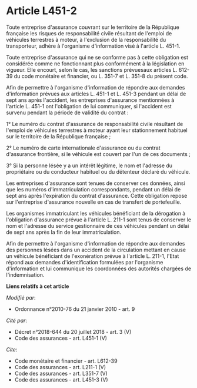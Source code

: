 # Article L451-2

Toute entreprise d'assurance couvrant sur le territoire de la République française les risques de responsabilité civile
résultant de l'emploi de véhicules terrestres à moteur, à l'exclusion de la responsabilité du transporteur, adhère à
l'organisme d'information visé à l'article L. 451-1. 

Toute entreprise d'assurance qui ne se conforme pas à cette obligation est considérée comme ne fonctionnant plus conformément
à la législation en vigueur. Elle encourt, selon le cas, les sanctions prévuesaux articles L. 612-39 du code monétaire et
financier, ou L. 351-7 et L. 351-8 du présent code. 

Afin de permettre à l'organisme d'information de répondre aux demandes d'information prévues aux articles L. 451-1 et L.
451-3 pendant un délai de sept ans après l'accident, les entreprises d'assurance mentionnées à l'article L. 451-1 ont
l'obligation de lui communiquer, si l'accident est survenu pendant la période de validité du contrat : 

1° Le numéro du contrat d'assurance de responsabilité civile résultant de l'emploi de véhicules terrestres à moteur ayant
leur stationnement habituel sur le territoire de la République française ; 

2° Le numéro de carte internationale d'assurance ou du contrat d'assurance frontière, si le véhicule est couvert par l'un de
ces documents ; 

3° Si la personne lésée y a un intérêt légitime, le nom et l'adresse du propriétaire ou du conducteur habituel ou du
détenteur déclaré du véhicule. 

Les entreprises d'assurance sont tenues de conserver ces données, ainsi que les numéros d'immatriculation correspondants,
pendant un délai de sept ans après l'expiration du contrat d'assurance. Cette obligation repose sur l'entreprise d'assurance
nouvelle en cas de transfert de portefeuille. 

Les organismes immatriculant les véhicules bénéficiant de la dérogation à l'obligation d'assurance prévue à l'article L.
211-1 sont tenus de conserver le nom et l'adresse du service gestionnaire de ces véhicules pendant un délai de sept ans après
la fin de leur immatriculation. 

Afin de permettre à l'organisme d'information de répondre aux demandes des personnes lésées dans un accident de la
circulation mettant en cause un véhicule bénéficiant de l'exonération prévue à l'article L. 211-1, l'Etat répond aux demandes
d'identification formulées par l'organisme d'information et lui communique les coordonnées des autorités chargées de
l'indemnisation.

**Liens relatifs à cet article**

_Modifié par_:

  - Ordonnance n°2010-76 du 21 janvier 2010 - art. 9

_Cité par_:

  - Décret n°2018-644 du 20 juillet 2018 - art. 3 (V)
  - Code des assurances - art. L451-1 (V)

_Cite_:

  - Code monétaire et financier - art. L612-39
  - Code des assurances - art. L211-1 (V)
  - Code des assurances - art. L351-7 (V)
  - Code des assurances - art. L451-3 (V)
